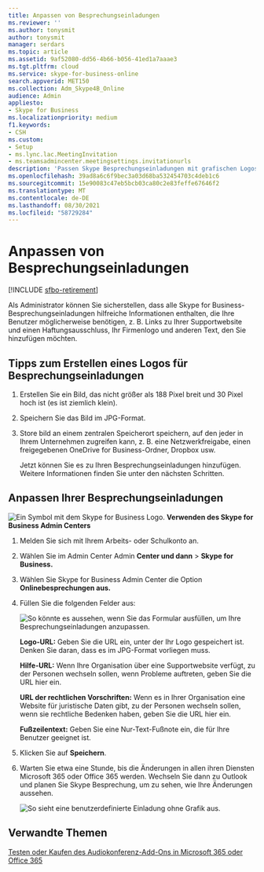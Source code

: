 ```yaml
---
title: Anpassen von Besprechungseinladungen
ms.reviewer: ''
ms.author: tonysmit
author: tonysmit
manager: serdars
ms.topic: article
ms.assetid: 9af52080-dd56-4b66-b056-41ed1a7aaae3
ms.tgt.pltfrm: cloud
ms.service: skype-for-business-online
search.appverid: MET150
ms.collection: Adm_Skype4B_Online
audience: Admin
appliesto:
- Skype for Business
ms.localizationpriority: medium
f1.keywords:
- CSH
ms.custom:
- Setup
- ms.lync.lac.MeetingInvitation
- ms.teamsadmincenter.meetingsettings.invitationurls
description: 'Passen Skype Besprechungseinladungen mit grafischen Logos, UrLs für Hilfe- und rechtlichen Texten und Fußzeilentext an. '
ms.openlocfilehash: 39ad8a6c6f9bec3a03d68ba532454703c4deb1c6
ms.sourcegitcommit: 15e90083c47eb5bcb03ca80c2e83feffe67646f2
ms.translationtype: MT
ms.contentlocale: de-DE
ms.lasthandoff: 08/30/2021
ms.locfileid: "58729284"
---
```

# <a name="customize-meeting-invitations"></a>Anpassen von Besprechungseinladungen

[!INCLUDE [sfbo-retirement](../../Hub/includes/sfbo-retirement.md)]

Als Administrator können Sie sicherstellen, dass alle Skype for Business-Besprechungseinladungen hilfreiche Informationen enthalten, die Ihre Benutzer möglicherweise benötigen, z. B. Links zu Ihrer Supportwebsite und einen Haftungsausschluss, Ihr Firmenlogo und anderen Text, den Sie hinzufügen möchten. 
  
## <a name="tips-for-creating-a-logo-for-meeting-invitations"></a>Tipps zum Erstellen eines Logos für Besprechungseinladungen
<a name="__top"> </a>

1. Erstellen Sie ein Bild, das nicht größer als 188 Pixel breit und 30 Pixel hoch ist (es ist ziemlich klein).
    
2. Speichern Sie das Bild im JPG-Format.
    
3. Store bild an einem zentralen Speicherort speichern, auf den jeder in Ihrem Unternehmen zugreifen kann, z. B. eine Netzwerkfreigabe, einen freigegebenen OneDrive for Business-Ordner, Dropbox usw.
    
    Jetzt können Sie es zu Ihren Besprechungseinladungen hinzufügen. Weitere Informationen finden Sie unter den nächsten Schritten.
    
## <a name="customize-your-meeting-invitations"></a>Anpassen Ihrer Besprechungseinladungen
<a name="__top"> </a>

![Ein Symbol mit dem Skype for Business Logo.](../images/sfb-logo-30x30.png) **Verwenden des Skype for Business Admin Centers**

1. Melden Sie sich mit Ihrem Arbeits- oder Schulkonto an.
    
2. Wählen Sie im Admin Center Admin **Center und dann**  >  **Skype for Business.**
    
3. Wählen Sie Skype for Business Admin Center die Option **Onlinebesprechungen aus.** 
    
4. Füllen Sie die folgenden Felder aus:
    
    ![So könnte es aussehen, wenn Sie das Formular ausfüllen, um Ihre Besprechungseinladungen anzupassen.](../images/b0a7c3c6-0d86-41c6-b116-331143bbe398.png) 

   **Logo-URL:** Geben Sie die URL ein, unter der Ihr Logo gespeichert ist. Denken Sie daran, dass es im JPG-Format vorliegen muss. 
 
   **Hilfe-URL:** Wenn Ihre Organisation über eine Supportwebsite verfügt, zu der Personen wechseln sollen, wenn Probleme auftreten, geben Sie die URL hier ein. 

   **URL der rechtlichen Vorschriften:** Wenn es in Ihrer Organisation eine Website für juristische Daten gibt, zu der Personen wechseln sollen, wenn sie rechtliche Bedenken haben, geben Sie die URL hier ein.
    
   **Fußzeilentext:** Geben Sie eine Nur-Text-Fußnote ein, die für Ihre Benutzer geeignet ist.  
  
   
5. Klicken Sie auf **Speichern**.
    
6. Warten Sie etwa eine Stunde, bis die Änderungen in allen ihren Diensten Microsoft 365 oder Office 365 werden. Wechseln Sie dann zu Outlook und planen Sie Skype Besprechung, um zu sehen, wie Ihre Änderungen aussehen. 
    
    ![So sieht eine benutzerdefinierte Einladung ohne Grafik aus.](../images/ebb5c03c-c23d-4da7-97f1-9b13e26a6cf8.png)
  
## <a name="related-topics"></a>Verwandte Themen
<a name="__top"> </a>

[Testen oder Kaufen des Audiokonferenz-Add-Ons in Microsoft 365 oder Office 365](../audio-conferencing-in-office-365/try-or-purchase-audio-conferencing-in-office-365.md)

  
 
